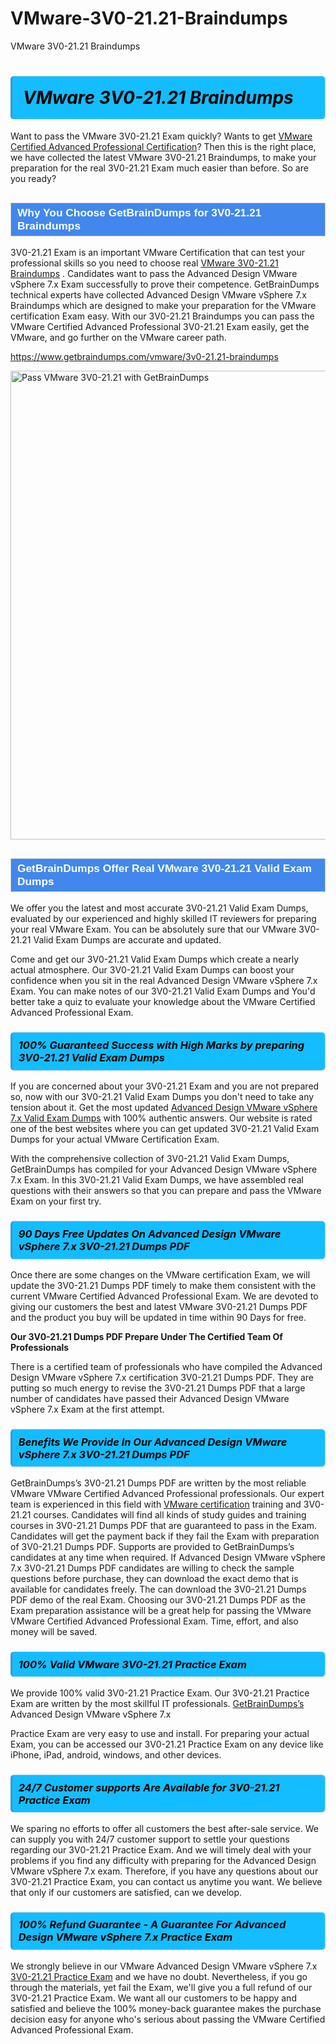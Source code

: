 # VMware-3V0-21.21-Braindumps
VMware 3V0-21.21 Braindumps
<h1><strong><span style="display: block; color: #000000; background: #14BDFF; border: 0.5px solid #AED6F1; border-left: 3px solid #3498DB; padding: .6em; border-radius: 6px;">                     <em>VMware 3V0-21.21 <span class="exam_variation">Braindumps</span> </em>                </span></strong>            </h1>                        <p>Want to pass the VMware 3V0-21.21 Exam quickly? Wants to get <a href="https://www.getbraindumps.com/vmware/vcap-braindumps.html">VMware Certified Advanced Professional Certification</a>?  Then this is the right place, we have collected the             latest VMware 3V0-21.21 <span class="exam_variation">Braindumps</span>, to make your preparation for the real 3V0-21.21 Exam much easier than before. So are you ready?</p>                        <h2 style="background: #4287ec; border: 1px solid #cccccc; padding: 5px 10px;">                <span style="color: #ffffff;">                    <span style="font-size: 11pt;">                        <span style="line-height: normal;">                            <span style="font-family: Calibri,sans-serif;">                                <strong>                                    <span style="font-size: 13.0pt;">Why You Choose GetBrainDumps for 3V0-21.21 <span class="exam_variation">Braindumps</span></span>                                </strong>                            </span>                        </span>                    </span>                </span>            </h2>                        <p>3V0-21.21 Exam is an important VMware Certification that can test your professional skills so you need to choose real <a href="https://www.getbraindumps.com/vmware/3v0-21.21-braindumps">VMware 3V0-21.21 <span class="exam_variation">Braindumps</span></a> .             Candidates want to pass the Advanced Design VMware vSphere 7.x Exam successfully to prove their competence. GetBrainDumps technical experts             have collected Advanced Design VMware vSphere 7.x <span class="exam_variation">Braindumps</span> which are designed to make your preparation for the VMware certification Exam easy. With our             3V0-21.21 <span class="exam_variation">Braindumps</span> you can pass the VMware Certified Advanced Professional 3V0-21.21 Exam easily, get the VMware, and go further on the VMware career path.</p>                        <p><a href="https://www.getbraindumps.com/vmware/3v0-21.21-braindumps">https://www.getbraindumps.com/vmware/3v0-21.21-braindumps</a></p>                        <p><a href="https://www.getbraindumps.com/"><img src="https://www.getbraindumps.com/images/get-updated-exam-questions-with-discount-getbraindumps.jpg" class="postImage" alt="Pass VMware 3V0-21.21 with GetBrainDumps" width="750"></a></p>                            <h2 style="background: #4287ec; border: 1px solid #cccccc; padding: 5px 10px;">                <span style="color: #ffffff;">                    <span style="font-size: 11pt;">                        <span style="line-height: normal;">                            <span style="font-family: Calibri,sans-serif;">                                <strong>                                    <span style="font-size: 13.0pt;">GetBrainDumps Offer Real VMware 3V0-21.21 <span class="exam_variation2">Valid Exam Dumps</span></span>                                </strong>                            </span>                        </span>                    </span>                </span>            </h2>                        <p>We offer you the latest and most accurate 3V0-21.21 <span class="exam_variation2">Valid Exam Dumps</span>, evaluated by our experienced and highly skilled IT reviewers for preparing your             real VMware Exam. You can be absolutely sure that our VMware 3V0-21.21 <span class="exam_variation2">Valid Exam Dumps</span> are accurate and updated.</p>                        <p>Come and get our 3V0-21.21 <span class="exam_variation2">Valid Exam Dumps</span> which create a nearly actual atmosphere. Our 3V0-21.21 <span class="exam_variation2">Valid Exam Dumps</span> can boost your confidence when you sit             in the real Advanced Design VMware vSphere 7.x Exam. You can make notes of our 3V0-21.21 <span class="exam_variation2">Valid Exam Dumps</span> and You'd better take a quiz to evaluate             your knowledge about the VMware Certified Advanced Professional Exam.</p>                        <h3>                <strong>                    <span style="display: block; color: #000000; background: #14BDFF; border: 0.5px solid #AED6F1; border-left: 3px solid #3498DB; padding: .6em; border-radius: 6px;">                        <em>100% Guaranteed Success with High Marks by preparing 3V0-21.21 <span class="exam_variation2">Valid Exam Dumps</span></em>                    </span>                </strong>            </h3>                        <p>If you are concerned about your 3V0-21.21 Exam and you are not prepared so, now with our 3V0-21.21 <span class="exam_variation2">Valid Exam Dumps</span> you don't need to take any tension about it.            Get the most updated <a href="https://www.getbraindumps.com/vmware/3v0-21.21-braindumps">Advanced Design VMware vSphere 7.x <span class="exam_variation2">Valid Exam Dumps</span></a> with 100% authentic answers. Our website is rated one of the best websites where you can             get updated 3V0-21.21 <span class="exam_variation2">Valid Exam Dumps</span> for your actual VMware Certification Exam.</p>                        <p>With the comprehensive collection of 3V0-21.21 <span class="exam_variation2">Valid Exam Dumps</span>, GetBrainDumps has compiled for your Advanced Design VMware vSphere 7.x Exam. In this 3V0-21.21 <span class="exam_variation2">Valid Exam Dumps</span>,             we have assembled real questions with their answers so that you can prepare and pass the VMware Exam on your first try.</p>                        <h3>                <strong>                    <span style="display: block; color: #000000; background: #14BDFF; border: 0.5px solid #AED6F1; border-left: 3px solid #3498DB; padding: .6em; border-radius: 6px;">                        <em>90 Days Free Updates On Advanced Design VMware vSphere 7.x 3V0-21.21 <span class="exam_variation3">Dumps PDF</span></em>                    </span>                </strong>            </h3>                        <p>Once there are some changes on the VMware certification Exam, we will update the 3V0-21.21 <span class="exam_variation3">Dumps PDF</span> timely to make them consistent with the current             VMware Certified Advanced Professional Exam. We are devoted to giving our customers the best and latest VMware 3V0-21.21 <span class="exam_variation3">Dumps PDF</span> and the product you buy             will be updated in time within 90 Days for free.</p>                        <p><strong>Our 3V0-21.21 <span class="exam_variation3">Dumps PDF</span> Prepare Under The Certified Team Of Professionals</strong></p>                        <p>There is a certified team of professionals who have compiled the Advanced Design VMware vSphere 7.x certification             3V0-21.21 <span class="exam_variation3">Dumps PDF</span>. They are putting so much energy to revise the 3V0-21.21 <span class="exam_variation3">Dumps PDF</span> that a large number of candidates have passed             their Advanced Design VMware vSphere 7.x Exam  at the first attempt.</p>                        <h3>                <strong>                    <span style="display: block; color: #000000; background: #14BDFF; border: 0.5px solid #AED6F1; border-left: 3px solid #3498DB; padding: .6em; border-radius: 6px;">                        <em>Benefits We Provide In Our Advanced Design VMware vSphere 7.x 3V0-21.21 <span class="exam_variation3">Dumps PDF</span></em>                    </span>                </strong>            </h3>                        <p>GetBrainDumps’s 3V0-21.21 <span class="exam_variation3">Dumps PDF</span> are written by the most reliable VMware VMware Certified Advanced Professional professionals. Our expert team is experienced in             this field with <a href="https://www.getbraindumps.com/vmware-braindumps.html">VMware certification</a> training and 3V0-21.21 courses. Candidates will find all kinds of study guides and training courses in             3V0-21.21 <span class="exam_variation3">Dumps PDF</span> that are guaranteed to pass in the Exam. Candidates will get the payment back if they fail the Exam with preparation of             3V0-21.21 <span class="exam_variation3">Dumps PDF</span>. Supports are provided to GetBrainDumps’s candidates at any time when required. If Advanced Design VMware vSphere 7.x             3V0-21.21 <span class="exam_variation3">Dumps PDF</span> candidates are willing to check the sample questions before purchase, they can download the exact demo that is available             for candidates freely. The can download the 3V0-21.21 <span class="exam_variation3">Dumps PDF</span> demo of the real Exam. Choosing our 3V0-21.21 <span class="exam_variation3">Dumps PDF</span> as the Exam preparation             assistance will be a great help for passing the VMware VMware Certified Advanced Professional Exam. Time, effort, and also money will be saved.</p>                        <h3>                <strong>                    <span style="display: block; color: #000000; background: #14BDFF; border: 0.5px solid #AED6F1; border-left: 3px solid #3498DB; padding: .6em; border-radius: 6px;">                        <em>100% Valid VMware 3V0-21.21 <span class="exam_variation4">Practice Exam</span></em>                    </span>                </strong>            </h3>                        <p>We provide 100% valid 3V0-21.21 <span class="exam_variation4">Practice Exam</span>. Our 3V0-21.21 <span class="exam_variation4">Practice Exam</span> are written by the most skillful IT professionals. <a href="https://www.getbraindumps.com/">GetBrainDumps’s</a> Advanced Design VMware vSphere 7.x</p>            <p> <span class="exam_variation4">Practice Exam</span> are very easy to use and install. For preparing your actual Exam, you can be accessed our 3V0-21.21 <span class="exam_variation4">Practice Exam</span> on any device like iPhone, iPad, android, windows, and other devices.</p>                        <h3>                <strong>                    <span style="display: block; color: #000000; background: #14BDFF; border: 0.5px solid #AED6F1; border-left: 3px solid #3498DB; padding: .6em; border-radius: 6px;">                        <em>24/7 Customer supports Are Available for 3V0-21.21 <span class="exam_variation4">Practice Exam</span></em>                    </span>                </strong>            </h3>                        <p>We sparing no efforts to offer all customers the best after-sale service. We can supply you with 24/7 customer support to settle your             questions regarding our 3V0-21.21 <span class="exam_variation4">Practice Exam</span>. And we will timely deal with your problems if you find any difficulty with preparing for the             Advanced Design VMware vSphere 7.x exam. Therefore, if you have any questions about our 3V0-21.21 <span class="exam_variation4">Practice Exam</span>, you can contact us             anytime you want. We believe that only if our customers are satisfied, can we develop.</p>                        <h3>                <strong>                    <span style="display: block; color: #000000; background: #14BDFF; border: 0.5px solid #AED6F1; border-left: 3px solid #3498DB; padding: .6em; border-radius: 6px;">                        <em>100% Refund Guarantee - A Guarantee For Advanced Design VMware vSphere 7.x <span class="exam_variation4">Practice Exam</span></em>                    </span>                </strong>            </h3>                        <p>We strongly believe in our VMware Advanced Design VMware vSphere 7.x <a href="https://www.getbraindumps.com/vmware/3v0-21.21-braindumps">3V0-21.21 <span class="exam_variation4">Practice Exam</span></a> and we have no doubt. Nevertheless, if you go through             the materials, yet fail the Exam, we'll give you a full refund of our 3V0-21.21 <span class="exam_variation4">Practice Exam</span>. We want all our customers to be happy and satisfied and             believe the 100% money-back guarantee makes the purchase decision easy for anyone who's serious about passing the VMware Certified Advanced Professional Exam.</p>                    

